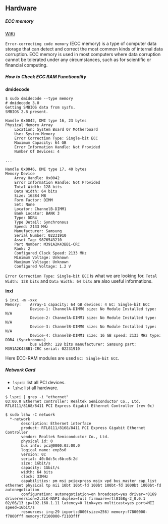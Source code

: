 ## Hardware

##### ECC memory

[WiKi](https://en.wikipedia.org/wiki/ECC_memory)

`Error-correcting code memory` (ECC memory) is a type of computer data storage that can detect and correct the most common kinds of internal data corruption. ECC memory is used in most computers where data corruption cannot be tolerated under any circumstances, such as for scientific or financial computing.

##### How to Check ECC RAM Functionality

**dmidecode**

```
$ sudo dmidecode --type memory
# dmidecode 3.0
Getting SMBIOS data from sysfs.
SMBIOS 2.8 present.

Handle 0x0042, DMI type 16, 23 bytes
Physical Memory Array
    Location: System Board Or Motherboard
    Use: System Memory
    Error Correction Type: Single-bit ECC
    Maximum Capacity: 64 GB
    Error Information Handle: Not Provided
    Number Of Devices: 4

...

Handle 0x0046, DMI type 17, 40 bytes
Memory Device
    Array Handle: 0x0042
    Error Information Handle: Not Provided
    Total Width: 128 bits
    Data Width: 64 bits
    Size: 16384 MB
    Form Factor: DIMM
    Set: None
    Locator: ChannelB-DIMM1
    Bank Locator: BANK 3
    Type: DDR4
    Type Detail: Synchronous
    Speed: 2133 MHz
    Manufacturer: Samsung
    Serial Number: 02231910
    Asset Tag: 9876543210
    Part Number: M391A2K43BB1-CRC    
    Rank: 2
    Configured Clock Speed: 2133 MHz
    Minimum Voltage: Unknown
    Maximum Voltage: Unknown
    Configured Voltage: 1.2 V
```

`Error Correction Type: Single-bit ECC` is what we are looking for.
`Total Width: 128 bits` and `Data Width: 64 bits` are also useful informations.

**inxi**

```
$ inxi -m -xxx
Memory:    Array-1 capacity: 64 GB devices: 4 EC: Single-bit ECC
           Device-1: ChannelA-DIMM0 size: No Module Installed type: N/A
           Device-2: ChannelA-DIMM1 size: No Module Installed type: N/A
           Device-3: ChannelB-DIMM0 size: No Module Installed type: N/A
           Device-4: ChannelB-DIMM1 size: 16 GB speed: 2133 MHz type: DDR4 (Synchronous)
           bus width: 128 bits manufacturer: Samsung part: M391A2K43BB1-CRC serial: 02231910
```

Here ECC-RAM modules are used `EC: Single-bit ECC`.


##### Network Card

- `lspci`: list all PCI devices.
- `lshw`: list all hardware.

```
$ lspci | grep -i "ethernet"
03:00.0 Ethernet controller: Realtek Semiconductor Co., Ltd. RTL8111/8168/8411 PCI Express Gigabit Ethernet Controller (rev 0c)
```

```
$ sudo lshw -C network
  *-network               
       description: Ethernet interface
       product: RTL8111/8168/8411 PCI Express Gigabit Ethernet Controller
       vendor: Realtek Semiconductor Co., Ltd.
       physical id: 0
       bus info: pci@0000:03:00.0
       logical name: enp3s0
       version: 0c
       serial: 40:8d:5c:6b:e8:2d
       size: 1Gbit/s
       capacity: 1Gbit/s
       width: 64 bits
       clock: 33MHz
       capabilities: pm msi pciexpress msix vpd bus_master cap_list ethernet physical tp mii 10bt 10bt-fd 100bt 100bt-fd 1000bt 1000bt-fd autonegotiation
       configuration: autonegotiation=on broadcast=yes driver=r8169 driverversion=2.3LK-NAPI duplex=full firmware=rtl8168g-2_0.0.1 02/06/13 ip=192.168.1.11 latency=0 link=yes multicast=yes port=MII speed=1Gbit/s
       resources: irq:29 ioport:d000(size=256) memory:f7800000-f7800fff memory:f2100000-f2103fff
```
